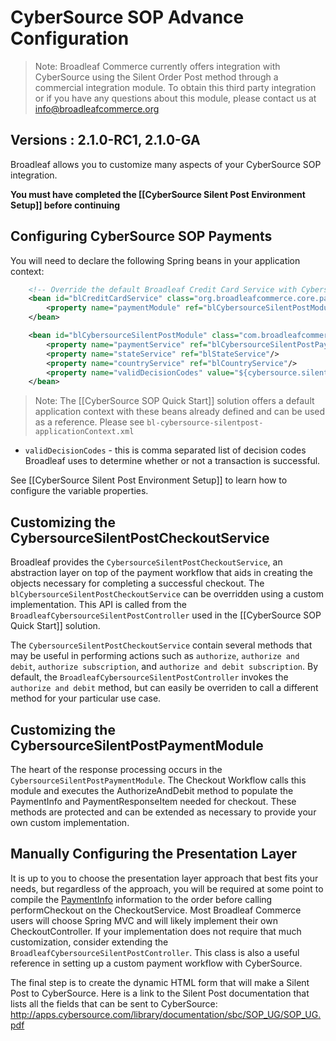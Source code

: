 # CyberSource SOP Advance Configuration

> Note: Broadleaf Commerce currently offers integration with CyberSource using the Silent Order Post method through a commercial integration module. To obtain this third party integration or if you have any questions about this module, please contact us at info@broadleafcommerce.org

## Versions : 2.1.0-RC1, 2.1.0-GA

Broadleaf allows you to customize many aspects of your CyberSource SOP integration.

**You must have completed the [[CyberSource Silent Post Environment Setup]] before continuing**

## Configuring CyberSource SOP Payments

You will need to declare the following Spring beans in your application context:

```xml
    <!-- Override the default Broadleaf Credit Card Service with Cybersource Silent Post -->
    <bean id="blCreditCardService" class="org.broadleafcommerce.core.payment.service.PaymentServiceImpl">
        <property name="paymentModule" ref="blCybersourceSilentPostModule"/>
    </bean>

    <bean id="blCybersourceSilentPostModule" class="com.broadleafcommerce.payment.service.module.CybersourceSilentPostPaymentModule">
        <property name="paymentService" ref="blCybersourceSilentPostPaymentService"/>
        <property name="stateService" ref="blStateService"/>
        <property name="countryService" ref="blCountryService"/>
        <property name="validDecisionCodes" value="${cybersource.silentpost.validDecisionCodes}"/>
    </bean>
```

> Note: The [[CyberSource SOP Quick Start]] solution offers a default application context with these beans already defined and can be used as a reference. Please see `bl-cybersource-silentpost-applicationContext.xml`

* `validDecisionCodes` - this is comma separated list of decision codes Broadleaf uses to determine whether or not a transaction is successful.

See [[CyberSource Silent Post Environment Setup]] to learn how to configure the variable properties.

## Customizing the CybersourceSilentPostCheckoutService

Broadleaf provides the `CybersourceSilentPostCheckoutService`, an abstraction layer on top of the payment workflow that aids in creating
the objects necessary for completing a successful checkout. The `blCybersourceSilentPostCheckoutService` can be overridden using a custom implementation.
This API is called from the `BroadleafCybersourceSilentPostController` used in the [[CyberSource SOP Quick Start]] solution.

The `CybersourceSilentPostCheckoutService` contain several methods that may be useful in performing actions such as `authorize`, `authorize and debit`, `authorize subscription`, and `authorize and debit subscription`. By default, the `BroadleafCybersourceSilentPostController` invokes the `authorize and debit` method, but can easily be overriden to call a different method for your particular use case.

## Customizing the CybersourceSilentPostPaymentModule

The heart of the response processing occurs in the `CybersourceSilentPostPaymentModule`. The Checkout Workflow calls this module and executes the AuthorizeAndDebit method to populate the PaymentInfo and PaymentResponseItem needed for checkout. These methods are protected and can be extended as necessary to provide your own custom implementation.

## Manually Configuring the Presentation Layer

It is up to you to choose the presentation layer approach that best fits your needs, but regardless of the approach, 
you will be required at some point to compile the [PaymentInfo](https://github.com/BroadleafCommerce/BroadleafCommerce/blob/master/core/broadleaf-framework/src/main/java/org/broadleafcommerce/core/payment/domain/PaymentInfo.java) information
to the order before calling performCheckout on the CheckoutService. 
Most Broadleaf Commerce users will choose Spring MVC and will likely implement their own CheckoutController. 
If your implementation does not require that much customization, consider extending the `BroadleafCybersourceSilentPostController`.
This class is also a useful reference in setting up a custom payment workflow with CyberSource.

The final step is to create the dynamic HTML form that will make a Silent Post to CyberSource.
Here is a link to the Silent Post documentation that lists all the fields that can be sent to CyberSource:
http://apps.cybersource.com/library/documentation/sbc/SOP_UG/SOP_UG.pdf
